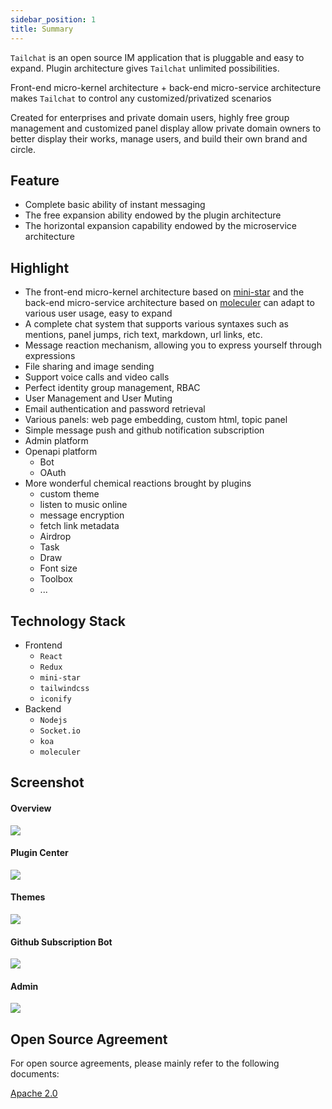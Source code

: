 ```yaml
---
sidebar_position: 1
title: Summary
---
```


`Tailchat` is an open source IM application that is pluggable and easy to expand. Plugin architecture gives `Tailchat` unlimited possibilities.

Front-end micro-kernel architecture + back-end micro-service architecture makes `Tailchat` to control any customized/privatized scenarios

Created for enterprises and private domain users, highly free group management and customized panel display allow private domain owners to better display their works, manage users, and build their own brand and circle.

## Feature

- Complete basic ability of instant messaging
- The free expansion ability endowed by the plugin architecture
- The horizontal expansion capability endowed by the microservice architecture

## Highlight

- The front-end micro-kernel architecture based on [mini-star](https://ministar.moonrailgun.com/) and the back-end micro-service architecture based on [moleculer](https://moleculer.services/) can adapt to various user usage, easy to expand
- A complete chat system that supports various syntaxes such as mentions, panel jumps, rich text, markdown, url links, etc.
- Message reaction mechanism, allowing you to express yourself through expressions
- File sharing and image sending
- Support voice calls and video calls
- Perfect identity group management, RBAC
- User Management and User Muting
- Email authentication and password retrieval
- Various panels: web page embedding, custom html, topic panel
- Simple message push and github notification subscription
- Admin platform
- Openapi platform
  - Bot
  - OAuth
- More wonderful chemical reactions brought by plugins
  - custom theme
  - listen to music online
  - message encryption
  - fetch link metadata
  - Airdrop
  - Task
  - Draw
  - Font size
  - Toolbox
  - ...

## Technology Stack

- Frontend
  - `React`
  - `Redux`
  - `mini-star`
  - `tailwindcss`
  - `iconify`
- Backend
  - `Nodejs`
  - `Socket.io`
  - `koa`
  - `moleculer`

## Screenshot

#### Overview

![](/img/intro/hello.png)

#### Plugin Center

![](/img/intro/plugins.png)

#### Themes

![](/img/intro/theme.png)

#### Github Subscription Bot

![](/img/intro/github-bot.png)

#### Admin

![](/img/intro/admin-network.png)

## Open Source Agreement

For open source agreements, please mainly refer to the following documents:

[Apache 2.0](https://github.com/msgbyte/tailchat/blob/master/LICENSE)
